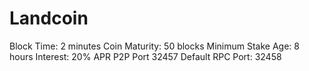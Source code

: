 Landcoin
========

Block Time: 2 minutes
Coin Maturity: 50 blocks
Minimum Stake Age: 8 hours
Interest: 20% APR
P2P Port 32457
Default RPC Port: 32458
